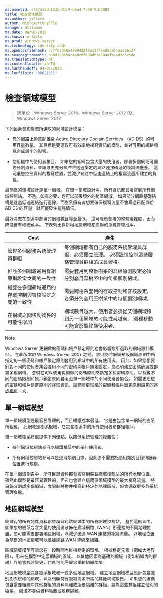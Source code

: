 ```yaml
---
ms.assetid: e727a33d-133b-43c9-b6a4-7c00f9cb6000
title: 檢查領域模型
ms.author: joflore
author: MicrosoftGuyJFlo
manager: mtillman
ms.date: 08/08/2018
ms.topic: article
ms.prod: windows-server
ms.technology: identity-adds
ms.openlocfilehash: b77f634d8548994d2f9e130faad9ca34aa226327
ms.sourcegitcommit: b00d7c8968c4adc8f699dbee694afe6ed36bc9de
ms.translationtype: MT
ms.contentlocale: zh-TW
ms.lasthandoff: 04/08/2020
ms.locfileid: "80821951"
---
```

# <a name="reviewing-the-domain-models"></a>檢查領域模型

>適用於：Windows Server 2016、Windows Server 2012 R2、Windows Server 2012

下列因素會影響您所選取的網域設計模型：  
  
- 您的網路上願意配置給 Active Directory Domain Services （AD DS）的可用容量數量。 其目標是要選取可有效率地複寫資訊的模型，並對可用的網路頻寬造成最小的影響。  

- 您組織中的使用者數目。 如果您的組織包含大量的使用者，部署多個網域可讓您分割資料，並讓您更充分掌控將透過指定的網路連接傳遞的複寫流量量。 這可讓您控制資料的複寫位置，並減少網路中低速連結上的複寫流量所建立的負載。  

最簡單的領域設計是單一網域。 在單一網域設計中，所有資訊都會複寫到所有網域控制站。 不過，如有必要，您可以部署額外的地區網域。 如果部分網路基礎結構是透過低速連結進行連線，而樹系擁有者想要確保複寫流量不會超過已配置給 AD DS 的容量，就可能發生這種情況。  

最好將您在樹系中部署的網域數目降至最低。 這可降低部署的整體複雜度，因而降低擁有權總成本。 下表列出與新增地區網域相關聯的系統管理成本。  

|Cost|產生|  
|--------|----------------|  
|管理多個服務系統管理員群組|每個網域都有自己的服務系統管理員群組，必須獨立管理。 必須謹慎控制這些服務管理員群組的成員資格。|  
|維護多個網域通用群組原則設定之間的一致性|需要套用到整個樹系的群組原則設定必須分別套用至樹系中的每個個別網域。|  
|維護在多個網域通用的存取控制與審核設定之間的一致性|需要跨樹系套用的存取控制和審核設定，必須分別套用至樹系中的每個個別網域。|  
|在網域之間移動物件的可能性增加|網域數目越大，使用者必須從某個網域移到另一個網域的可能性就越高。 這種移動可能會影響終端使用者。|  

> [!NOTE]  
> Windows Server 更細緻的密碼和帳戶鎖定原則也會影響您所選取的網域設計模型。 在此版本的 Windows Server 2008 之前，您只能將網域預設網域原則中所指定的一個密碼和帳戶鎖定原則套用到網域中的所有使用者。 因此，如果您想要針對不同的使用者集合套用不同的密碼與帳戶鎖定設定，您必須建立密碼篩選或部署多個網域。 您現在可以使用更細緻的密碼原則來指定多個密碼原則，以及將不同的密碼限制和帳戶鎖定原則套用至單一網域中的不同使用者集合。 如需更細緻的密碼和帳戶鎖定原則的詳細資訊，請參閱更細緻的[密碼和帳戶鎖定原則設定的逐步指南](https://go.microsoft.com/fwlink/?LinkID=91477)一文。  

## <a name="single-domain-model"></a>單一網域模型

單一領域模型是最容易管理的，而且維護成本最低。 它是由包含單一網域的樹系所組成。 此網域是樹系根域，它包含樹系中的所有使用者和群組帳戶。  

單一網域樹系模型提供下列優點，以降低系統管理的複雜性：  

- 任何網域控制站都可以驗證樹系中的任何使用者。  

- 所有網域控制站都可以是通用類別目錄，因此您不需要為通用類別目錄伺服器位置進行規劃。  
  
在單一網域樹系中，所有目錄資料都會複寫到裝載網域控制站的所有地理位置。 雖然此模型是最容易管理的，但它也會建立這兩個領域模型的最大複寫流量。 將目錄分割成多個網域，會限制將物件複寫到特定的地理區域，但會導致更多的系統管理負擔。  
  
## <a name="regional-domain-model"></a>地區網域模型

網域內的所有物件資料都會複寫到該網域中的所有網域控制站。 基於這個理由，如果您的樹系包含大量的使用者散佈在廣域網路（WAN）所連接的不同地理位置，您可能需要部署地區網域，以減少透過 WAN 連結的複寫流量。 以地理位置為基礎的地區網域可以根據網路 WAN 連線來組織。  
  
區域領域模型可讓您在一段時間內維持穩定的環境。 根據穩定元素（例如大陸界限），用來在模型中定義網域的區域。 以其他因素為基礎的網域（例如組織內的群組）可能會經常變更，而且可能需要您重新組織環境。  
  
地區網域模型包含樹系根域和一或多個地區網域。 建立地區網域模型設計包含識別樹系根域的網域，以及判斷符合複寫需求所需的其他網域數目。 如果您的組織包含需要組織中其他群組的資料隔離或服務隔離的群組，請為這些群組建立個別的樹系。 網域不提供資料隔離或服務隔離。  
